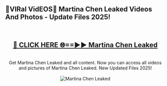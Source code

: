 <h2>🔴VIRal VidEOS🔴 Martina Chen Leaked Videos And Photos - Update Files 2025!</h2>
<br>
<div align="center">
<h2><a href="https://virallinks.top/odZfE0" rel="nofollow">🔴 CLICK HERE 🌐==►► Martina Chen Leaked</a></h2>
<br>
Get Martina Chen Leaked and all content. Now you can access all videos and pictures of Martina Chen Leaked. New Updated Files 2025!
<br>
<br>
<a href="https://virallinks.top/odZfE0" rel="nofollow" data-target="animated-image.originalLink"><img src="https://i.imgur.com/dJHk4Zq.gif)" alt="Martina Chen Leaked" style="max-width: 100%; display: inline-block;" data-target="animated-image.originalImage"></a>
</div>
<br>

